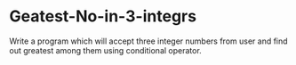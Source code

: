 # Geatest-No-in-3-integrs
Write a program which will accept three integer numbers from user and find out greatest  among them using conditional operator.
